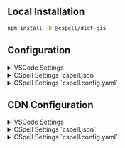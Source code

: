 
## Local Installation

```sh
npm install -D @cspell/dict-gis
```


## Configuration

<details>
<summary>VSCode Settings</summary>

Add the following to your VSCode settings:

**`.vscode/settings.json`**

```jsonc
{
  "cSpell.import": [
    "@cspell/dict-gis/cspell-ext.json"
  ],
  "cSpell.dictionaries": [
    "gis"
  ]
}
```

</details>

<details>
<summary>CSpell Settings `cspell.json`</summary>

**`cspell.json`**

```jsonc
{
  "import": [
    "@cspell/dict-gis/cspell-ext.json"
  ],
  "dictionaries": [
    "gis"
  ]
}
```

</details>

<details>
<summary>CSpell Settings `cspell.config.yaml`</summary>

**`cspell.config.yaml`**

```yaml
import:
  - "@cspell/dict-gis/cspell-ext.json"
dictionaries:
  - gis
```

</details>



## CDN Configuration

<details>
<summary>VSCode Settings</summary>

Add the following to your VSCode settings:

**`.vscode/settings.json`**

```jsonc
{
  "cSpell.import": [
    "https://cdn.jsdelivr.net/npm/@cspell/dict-gis@latest/cspell-ext.json/cspell-ext.json"
  ],
  "cSpell.dictionaries": [
    "gis"
  ]
}
```

</details>

<details>
<summary>CSpell Settings `cspell.json`</summary>

**`cspell.json`**

```jsonc
{
  "import": [
    "https://cdn.jsdelivr.net/npm/@cspell/dict-gis@latest/cspell-ext.json/cspell-ext.json"
  ],
  "dictionaries": [
    "gis"
  ]
}
```

</details>

<details>
<summary>CSpell Settings `cspell.config.yaml`</summary>

**`cspell.config.yaml`**

```yaml
import:
  - https://cdn.jsdelivr.net/npm/@cspell/dict-gis@latest/cspell-ext.json/cspell-ext.json
dictionaries:
  - gis
```

</details>


